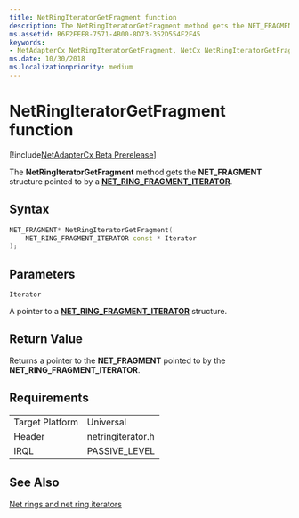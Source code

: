 ```yaml
---
title: NetRingIteratorGetFragment function
description: The NetRingIteratorGetFragment method gets the NET_FRAGMENT structure pointed to by a NET_RING_FRAGMENT_ITERATOR.
ms.assetid: B6F2FEE8-7571-4B00-8D73-352D554F2F45
keywords:
- NetAdapterCx NetRingIteratorGetFragment, NetCx NetRingIteratorGetFragment
ms.date: 10/30/2018
ms.localizationpriority: medium
---
```


# NetRingIteratorGetFragment function

[!include[NetAdapterCx Beta Prerelease](../netcx-beta-prerelease.md)]

The **NetRingIteratorGetFragment** method gets the **NET_FRAGMENT** structure pointed to by a [**NET_RING_FRAGMENT_ITERATOR**](net-ring-fragment-iterator.md).

## Syntax

```cpp
NET_FRAGMENT* NetRingIteratorGetFragment(
    NET_RING_FRAGMENT_ITERATOR const * Iterator
);
```

## Parameters

`Iterator`

A pointer to a [**NET_RING_FRAGMENT_ITERATOR**](net-ring-fragment-iterator.md) structure.

## Return Value

Returns a pointer to the **NET_FRAGMENT** pointed to by the **NET_RING_FRAGMENT_ITERATOR**.

## Requirements

|  |  |
| --- | --- |
| Target Platform | Universal |
| Header | netringiterator.h |
| IRQL | PASSIVE_LEVEL |

## See Also

[Net rings and net ring iterators](net-rings-and-net-ring-iterators.md)